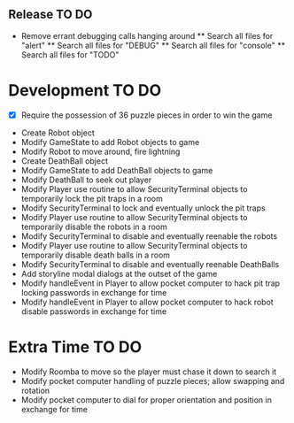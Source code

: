 ## Release TO DO
* Remove errant debugging calls hanging around
** Search all files for "alert"
** Search all files for "DEBUG"
** Search all files for "console"
** Search all files for "TODO"

# Development TO DO
* [X] Require the possession of 36 puzzle pieces in order to win the game
* Create Robot object
* Modify GameState to add Robot objects to game
* Modify Robot to move around, fire lightning
* Create DeathBall object
* Modify GameState to add DeathBall objects to game
* Modify DeathBall to seek out player
* Modify Player use routine to allow SecurityTerminal objects to temporarily lock the pit traps in a room
* Modify SecurityTerminal to lock and eventually unlock the pit traps
* Modify Player use routine to allow SecurityTerminal objects to temporarily disable the robots in a room
* Modify SecurityTerminal to disable and eventually reenable the robots
* Modify Player use routine to allow SecurityTerminal objects to temporarily disable death balls in a room
* Modify SecurityTerminal to disable and eventually reenable DeathBalls
* Add storyline modal dialogs at the outset of the game
* Modify handleEvent in Player to allow pocket computer to hack pit trap locking passwords in exchange for time
* Modify handleEvent in Player to allow pocket computer to hack robot disable passwords in exchange for time

# Extra Time TO DO
* Modify Roomba to move so the player must chase it down to search it
* Modify pocket computer handling of puzzle pieces; allow swapping and rotation
* Modify pocket computer to dial for proper orientation and position in exchange for time
